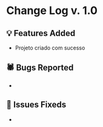 # Change Log v. 1.0


## 💡 Features Added

- Projeto criado com sucesso
  

## 🕷️ Bugs Reported

- 


## 🔧 Issues Fixeds

-
